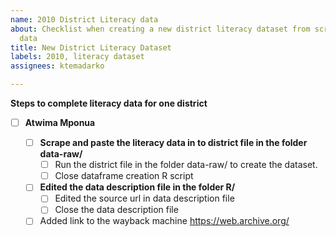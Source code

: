 ```yaml
---
name: 2010 District Literacy data
about: Checklist when creating a new district literacy dataset from scraped census
  data
title: New District Literacy Dataset
labels: 2010, literacy dataset
assignees: ktemadarko

---
```


**Steps to complete literacy data for one district**

- [ ] **Atwima Mponua**

   - [ ] **Scrape and paste the literacy data in to district file in the folder data-raw/**
        - [ ] Run the district file in the folder data-raw/ to create the dataset.
        - [ ]  Close dataframe creation R script
        
   - [ ] **Edited the data description file in the folder R/**
        - [ ] Edited the source url in data description file
        - [ ] Close the data description file
        
   - [ ] Added link to the wayback machine https://web.archive.org/
